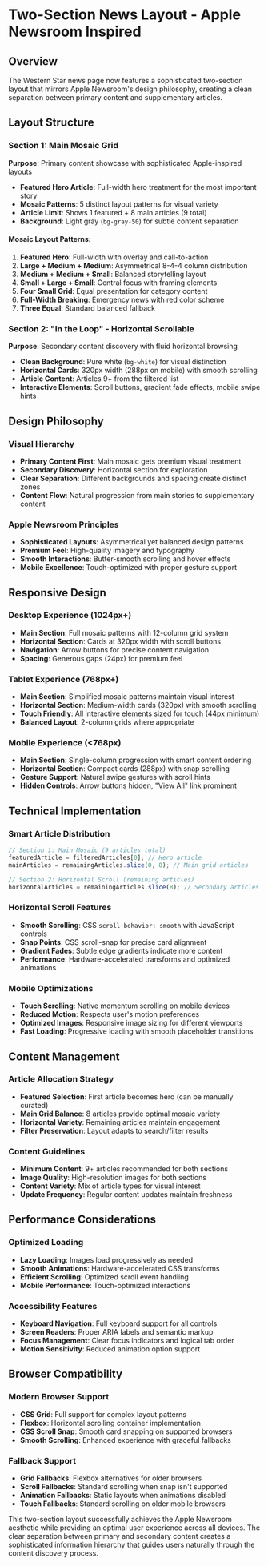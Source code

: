 # Two-Section News Layout - Apple Newsroom Inspired

## Overview

The Western Star news page now features a sophisticated two-section layout that mirrors Apple Newsroom's design philosophy, creating a clean separation between primary content and supplementary articles.

## Layout Structure

### Section 1: Main Mosaic Grid

**Purpose**: Primary content showcase with sophisticated Apple-inspired layouts

- **Featured Hero Article**: Full-width hero treatment for the most important story
- **Mosaic Patterns**: 5 distinct layout patterns for visual variety
- **Article Limit**: Shows 1 featured + 8 main articles (9 total)
- **Background**: Light gray (`bg-gray-50`) for subtle content separation

#### Mosaic Layout Patterns:

1. **Featured Hero**: Full-width with overlay and call-to-action
2. **Large + Medium + Medium**: Asymmetrical 8-4-4 column distribution
3. **Medium + Medium + Small**: Balanced storytelling layout
4. **Small + Large + Small**: Central focus with framing elements
5. **Four Small Grid**: Equal presentation for category content
6. **Full-Width Breaking**: Emergency news with red color scheme
7. **Three Equal**: Standard balanced fallback

### Section 2: "In the Loop" - Horizontal Scrollable

**Purpose**: Secondary content discovery with fluid horizontal browsing

- **Clean Background**: Pure white (`bg-white`) for visual distinction
- **Horizontal Cards**: 320px width (288px on mobile) with smooth scrolling
- **Article Content**: Articles 9+ from the filtered list
- **Interactive Elements**: Scroll buttons, gradient fade effects, mobile swipe hints

## Design Philosophy

### Visual Hierarchy

- **Primary Content First**: Main mosaic gets premium visual treatment
- **Secondary Discovery**: Horizontal section for exploration
- **Clear Separation**: Different backgrounds and spacing create distinct zones
- **Content Flow**: Natural progression from main stories to supplementary content

### Apple Newsroom Principles

- **Sophisticated Layouts**: Asymmetrical yet balanced design patterns
- **Premium Feel**: High-quality imagery and typography
- **Smooth Interactions**: Butter-smooth scrolling and hover effects
- **Mobile Excellence**: Touch-optimized with proper gesture support

## Responsive Design

### Desktop Experience (1024px+)

- **Main Section**: Full mosaic patterns with 12-column grid system
- **Horizontal Section**: Cards at 320px width with scroll buttons
- **Navigation**: Arrow buttons for precise content navigation
- **Spacing**: Generous gaps (24px) for premium feel

### Tablet Experience (768px+)

- **Main Section**: Simplified mosaic patterns maintain visual interest
- **Horizontal Section**: Medium-width cards (320px) with smooth scrolling
- **Touch Friendly**: All interactive elements sized for touch (44px minimum)
- **Balanced Layout**: 2-column grids where appropriate

### Mobile Experience (<768px)

- **Main Section**: Single-column progression with smart content ordering
- **Horizontal Section**: Compact cards (288px) with snap scrolling
- **Gesture Support**: Natural swipe gestures with scroll hints
- **Hidden Controls**: Arrow buttons hidden, "View All" link prominent

## Technical Implementation

### Smart Article Distribution

```javascript
// Section 1: Main Mosaic (9 articles total)
featuredArticle = filteredArticles[0]; // Hero article
mainArticles = remainingArticles.slice(0, 8); // Main grid articles

// Section 2: Horizontal Scroll (remaining articles)
horizontalArticles = remainingArticles.slice(8); // Secondary articles
```

### Horizontal Scroll Features

- **Smooth Scrolling**: CSS `scroll-behavior: smooth` with JavaScript controls
- **Snap Points**: CSS scroll-snap for precise card alignment
- **Gradient Fades**: Subtle edge gradients indicate more content
- **Performance**: Hardware-accelerated transforms and optimized animations

### Mobile Optimizations

- **Touch Scrolling**: Native momentum scrolling on mobile devices
- **Reduced Motion**: Respects user's motion preferences
- **Optimized Images**: Responsive image sizing for different viewports
- **Fast Loading**: Progressive loading with smooth placeholder transitions

## Content Management

### Article Allocation Strategy

- **Featured Selection**: First article becomes hero (can be manually curated)
- **Main Grid Balance**: 8 articles provide optimal mosaic variety
- **Horizontal Variety**: Remaining articles maintain engagement
- **Filter Preservation**: Layout adapts to search/filter results

### Content Guidelines

- **Minimum Content**: 9+ articles recommended for both sections
- **Image Quality**: High-resolution images for both sections
- **Content Variety**: Mix of article types for visual interest
- **Update Frequency**: Regular content updates maintain freshness

## Performance Considerations

### Optimized Loading

- **Lazy Loading**: Images load progressively as needed
- **Smooth Animations**: Hardware-accelerated CSS transforms
- **Efficient Scrolling**: Optimized scroll event handling
- **Mobile Performance**: Touch-optimized interactions

### Accessibility Features

- **Keyboard Navigation**: Full keyboard support for all controls
- **Screen Readers**: Proper ARIA labels and semantic markup
- **Focus Management**: Clear focus indicators and logical tab order
- **Motion Sensitivity**: Reduced animation option support

## Browser Compatibility

### Modern Browser Support

- **CSS Grid**: Full support for complex layout patterns
- **Flexbox**: Horizontal scrolling container implementation
- **CSS Scroll Snap**: Smooth card snapping on supported browsers
- **Smooth Scrolling**: Enhanced experience with graceful fallbacks

### Fallback Support

- **Grid Fallbacks**: Flexbox alternatives for older browsers
- **Scroll Fallbacks**: Standard scrolling when snap isn't supported
- **Animation Fallbacks**: Static layouts when animations disabled
- **Touch Fallbacks**: Standard scrolling on older mobile browsers

This two-section layout successfully achieves the Apple Newsroom aesthetic while providing an optimal user experience across all devices. The clear separation between primary and secondary content creates a sophisticated information hierarchy that guides users naturally through the content discovery process.

